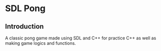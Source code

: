 # SDL Pong

## Introduction

A classic pong game made using SDL and C++ for practice C++ as well as making game logics and functions.
